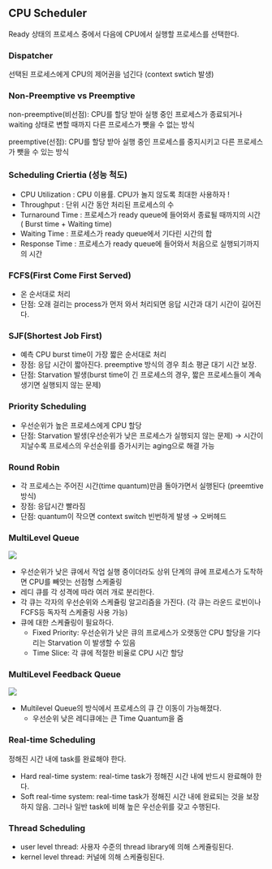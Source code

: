 ## CPU Scheduler

Ready 상태의 프로세스 중에서 다음에 CPU에서 실행할 프로세스를 선택한다.

### Dispatcher

선택된 프로세스에게 CPU의 제어권을 넘긴다 (context swtich 발생)

### Non-Preemptive vs Preemptive

non-preemptive(비선점): CPU를 할당 받아 실행 중인 프로세스가 종료되거나 waiting 상태로 변할 때까지 다른 프로세스가 뺏을 수 없는 방식

preemptive(선점): CPU를 할당 받아 실행 중인 프로세스를 중지시키고 다른 프로세스가 뺏을 수 있는 방식

### Scheduling Criertia (성능 척도)

- CPU Utilization : CPU 이용률. CPU가 놀지 않도록 최대한 사용하자 !
- Throughput : 단위 시간 동안 처리된 프로세스의 수
- Turnaround Time : 프로세스가 ready queue에 들어와서 종료될 때까지의 시간 ( Burst time + Waiting time)
- Waiting Time : 프로세스가 ready queue에서 기다린 시간의 합
- Response Time : 프로세스가 ready queue에 들어와서 처음으로 실행되기까지의 시간

### FCFS(First Come First Served)

- 온 순서대로 처리
- 단점: 오래 걸리는 process가 먼저 와서 처리되면 응답 시간과 대기 시간이 길어진다.

### SJF(Shortest Job First)

- 예측 CPU burst time이 가장 짧은 순서대로 처리
- 장점: 응답 시간이 짧아진다. preemptive 방식의 경우 최소 평균 대기 시간 보장.
- 단점: Starvation 발생(burst time이 긴 프로세스의 경우, 짧은 프로세스들이 계속 생기면 실행되지 않는 문제)

### Priority Scheduling

- 우선순위가 높은 프로세스에게 CPU 할당
- 단점: Starvation 발생(우선순위가 낮은 프로세스가 실행되지 않는 문제) → 시간이 지날수록 프로세스의 우선순위를 증가시키는 aging으로 해결 가능

### Round Robin

- 각 프로세스는 주어진 시간(time quantum)만큼 돌아가면서 실행된다 (preemtive 방식)
- 장점: 응답시간 빨라짐
- 단점: quantum이 작으면 context switch 빈번하게 발생 → 오버헤드

### MultiLevel Queue

![](https://media.geeksforgeeks.org/wp-content/uploads/multilevel-queue-schedueling-1-300x217.png)
- 우선순위가 낮은 큐에서 작업 실행 중이더라도 상위 단계의 큐에 프로세스가 도착하면 CPU를 빼앗는 선점형 스케줄링
- 레디 큐를 각 성격에 따라 여러 개로 분리한다.
- 각 큐는 각자의 우선순위와 스케쥴링 알고리즘을 가진다. (각 큐는 라운드 로빈이나 FCFS등 독자적 스케줄링 사용 가능)
- 큐에 대한 스케쥴링이 필요하다.
  - Fixed Priority:  우선순위가 낮은 큐의 프로세스가 오랫동안 CPU 할당을 기다리는 Starvation 이 발생할 수 있음
  - Time Slice: 각 큐에 적절한 비율로 CPU 시간 할당

### MultiLevel Feedback Queue

![](https://media.geeksforgeeks.org/wp-content/uploads/Multilevel-Feedback-Queue-Scheduling-300x269.png)
- Multilevel Queue의 방식에서 프로세스의 큐 간 이동이 가능해졌다.
  - 우선순위 낮은 레디큐에는 큰 Time Quantum을 줌

### Real-time Scheduling
정해진 시간 내에 task를 완료해야 한다.
- Hard real-time system: real-time task가 정해진 시간 내에 반드시 완료해야 한다.
- Soft real-time system: real-time task가 정해진 시간 내에 완료되는 것을 보장하지 않음. 그러나 일반 task에 비해 높은 우선순위를 갖고 수행된다.

### Thread Scheduling
- user level thread: 사용자 수준의 thread library에 의해 스케쥴링된다.
- kernel level thread: 커널에 의해 스케쥴링된다.

